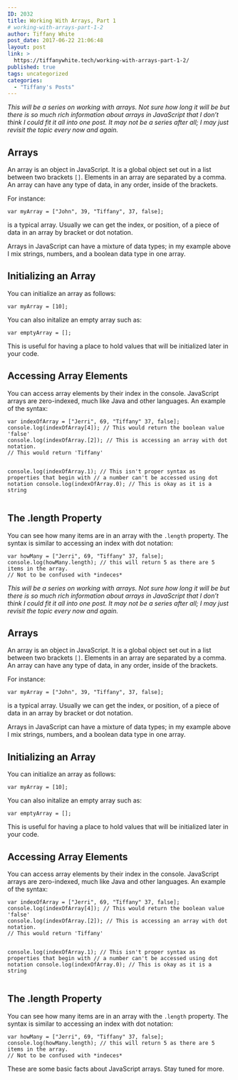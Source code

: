 ```yaml
---
ID: 2032
title: Working With Arrays, Part 1
# working-with-arrays-part-1-2
author: Tiffany White
post_date: 2017-06-22 21:06:48
layout: post
link: >
  https://tiffanywhite.tech/working-with-arrays-part-1-2/
published: true
tags: uncategorized
categories:
  - "Tiffany's Posts"
---
```



<em>This will be a series on working with arrays. Not sure how long it will be but there is so much rich information about arrays in JavaScript that I don’t think I could fit it all into one post. It may not be a series after all; I may just revisit the topic every now and again.</em>
<h2 id="&quot;arrays&quot;">Arrays</h2>
An array is an object in JavaScript. It is a global object set out in a list between two brackets <code class="&quot;highlighter-rouge&quot;">[]</code>. Elements in an array are separated by a comma. An array can have any type of data, in any order, inside of the brackets.

For instance:
<div class="&quot;highlighter-rouge&quot;">
<pre class="&quot;highlight&quot;"><code>var myArray = ["John", 39, "Tiffany", 37, false];
</code></pre>
</div>
is a typical array. Usually we can get the index, or position, of a piece of data in an array by bracket or dot notation.

Arrays in JavaScript can have a mixture of data types; in my example above I mix strings, numbers, and a boolean data type in one array.
<h2 id="&quot;initializing-an-array&quot;">Initializing an Array</h2>
You can initialize an array as follows:
<div class="&quot;highlighter-rouge&quot;">
<pre class="&quot;highlight&quot;"><code>var myArray = [10];
</code></pre>
</div>
You can also initalize an empty array such as:
<div class="&quot;highlighter-rouge&quot;">
<pre class="&quot;highlight&quot;"><code>var emptyArray = [];
</code></pre>
</div>
This is useful for having a place to hold values that will be initialized later in your code.
<h2 id="&quot;accessing-array-elements&quot;">Accessing Array Elements</h2>
You can access array elements by their index in the console. JavaScript arrays are zero-indexed, much like Java and other languages. An example of the syntax:
<div class="&quot;highlighter-rouge&quot;">
<pre class="&quot;highlight&quot;"><code>var indexOfArray = ["Jerri", 69, "Tiffany" 37, false];
console.log(indexOfArray[4]); // This would return the boolean value 'false'
console.log(indexOfArray.[2]); // This is accessing an array with dot notation. 
// This would return 'Tiffany'

console.log(indexOfArray.1); // This isn't proper syntax as properties that begin with 
// a number can't be accessed using dot notation
console.log(indexOfArray.0); // This is okay as it is a string
</code></pre>
</div>
<h2 id="&quot;the-length-property&quot;">The .length Property</h2>
You can see how many items are in an array with the <code class="&quot;highlighter-rouge&quot;">.length</code> property. The syntax is similar to accessing an index with dot notation:
<div class="&quot;highlighter-rouge&quot;">
<pre class="&quot;highlight&quot;"><code>var howMany = ["Jerri", 69, "Tiffany" 37, false];
console.log(howMany.length); // this will return 5 as there are 5 items in the array.
// Not to be confused with *indeces*
</code></pre>
</div>



<em>This will be a series on working with arrays. Not sure how long it will be but there is so much rich information about arrays in JavaScript that I don’t think I could fit it all into one post. It may not be a series after all; I may just revisit the topic every now and again.</em>
<h2 id="&quot;arrays&quot;">Arrays</h2>
An array is an object in JavaScript. It is a global object set out in a list between two brackets <code class="&quot;highlighter-rouge&quot;">[]</code>. Elements in an array are separated by a comma. An array can have any type of data, in any order, inside of the brackets.

For instance:
<div class="&quot;highlighter-rouge&quot;">
<pre class="&quot;highlight&quot;"><code>var myArray = ["John", 39, "Tiffany", 37, false];
</code></pre>
</div>
is a typical array. Usually we can get the index, or position, of a piece of data in an array by bracket or dot notation.

Arrays in JavaScript can have a mixture of data types; in my example above I mix strings, numbers, and a boolean data type in one array.
<h2 id="&quot;initializing-an-array&quot;">Initializing an Array</h2>
You can initialize an array as follows:
<div class="&quot;highlighter-rouge&quot;">
<pre class="&quot;highlight&quot;"><code>var myArray = [10];
</code></pre>
</div>
You can also initalize an empty array such as:
<div class="&quot;highlighter-rouge&quot;">
<pre class="&quot;highlight&quot;"><code>var emptyArray = [];
</code></pre>
</div>
This is useful for having a place to hold values that will be initialized later in your code.
<h2 id="&quot;accessing-array-elements&quot;">Accessing Array Elements</h2>
You can access array elements by their index in the console. JavaScript arrays are zero-indexed, much like Java and other languages. An example of the syntax:
<div class="&quot;highlighter-rouge&quot;">
<pre class="&quot;highlight&quot;"><code>var indexOfArray = ["Jerri", 69, "Tiffany" 37, false];
console.log(indexOfArray[4]); // This would return the boolean value 'false'
console.log(indexOfArray.[2]); // This is accessing an array with dot notation. 
// This would return 'Tiffany'

console.log(indexOfArray.1); // This isn't proper syntax as properties that begin with 
// a number can't be accessed using dot notation
console.log(indexOfArray.0); // This is okay as it is a string
</code></pre>
</div>
<h2 id="&quot;the-length-property&quot;">The .length Property</h2>
You can see how many items are in an array with the <code class="&quot;highlighter-rouge&quot;">.length</code> property. The syntax is similar to accessing an index with dot notation:
<div class="&quot;highlighter-rouge&quot;">
<pre class="&quot;highlight&quot;"><code>var howMany = ["Jerri", 69, "Tiffany" 37, false];
console.log(howMany.length); // this will return 5 as there are 5 items in the array.
// Not to be confused with *indeces*
</code></pre>
</div>




These are some basic facts about JavaScript arrays. Stay tuned for more.